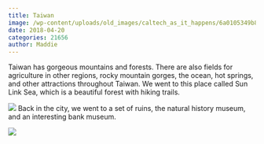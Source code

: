 ```yaml
---
title: Taiwan
image: /wp-content/uploads/old_images/caltech_as_it_happens/6a0105349b8251970b01bb0a022d42970d.jpg
date: 2018-04-20
categories: 21656
author: Maddie
---
```


Taiwan has gorgeous mountains and forests. There are also fields for agriculture in other regions, rocky mountain gorges, the ocean, hot springs, and other attractions throughout Taiwan. We went to this place called Sun Link Sea, which is a beautiful forest with hiking trails.


![](/old_images/6a0105349b8251970b01b8d2e944ac970c-500wi.jpg)
Back in the city, we went to a set of ruins, the natural history museum, and an interesting bank museum.


![](/old_images/6a0105349b8251970b01b8d2e94493970c.jpg)

